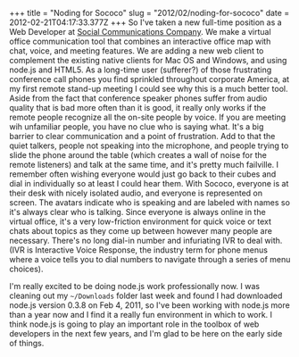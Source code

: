 +++
title = "Noding for Sococo"
slug = "2012/02/noding-for-sococo"
date = 2012-02-21T04:17:33.377Z
+++
So I've taken a new full-time position as a Web Developer at [Social Communications Company](http://sococo.com). We make a virtual office communication tool that combines an interactive office map with chat, voice, and meeting features. We are adding a new web client to complement the existing native clients for Mac OS and Windows, and using node.js and HTML5. As a long-time user (sufferer?) of those frustrating conference call phones you find sprinkled throughout corporate America, at my first remote stand-up meeting I could see why this is a much better tool. Aside from the fact that conference speaker phones suffer from audio quality that is bad more often than it is good, it really only works if the remote people recognize all the on-site people by voice. If you are meeting wih unfamiliar people, you have no clue who is saying what. It's a big barrier to clear communication and a point of frustration. Add to that the quiet talkers, people not speaking into the microphone, and people trying to slide the phone around the table (which creates a wall of noise for the remote listeners) and talk at the same time, and it's pretty much failville. I remember often wishing everyone would just go back to their cubes and dial in individually so at least I could hear them. With Sococo, everyone is at their desk with nicely isolated audio, and everyone is represented on screen. The avatars indicate who is speaking and are labeled with names so it's always clear who is talking. Since everyone is always online in the virtual office, it's a very low-friction environment for quick voice or text chats about topics as they come up between however many people are necessary. There's no long dial-in number and infuriating IVR to deal with. (IVR is Interactive Voice Response, the industry term for phone menus where a voice tells you to dial numbers to navigate through a series of menu choices).

I'm really excited to be doing node.js work professionally now. I was cleaning out my <code>~/Downloads</code> folder last week and found I had downloaded node.js version 0.3.8 on Feb 4, 2011, so I've been working with node.js more than a year now and I find it a really fun environment in which to work. I think node.js is going to play an important role in the toolbox of web developers in the next few years, and I'm glad to be here on the early side of things.

